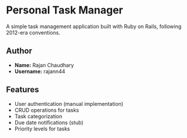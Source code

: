 # Personal Task Manager

A simple task management application built with Ruby on Rails, following 2012-era conventions.

## Author
- **Name:** Rajan Chaudhary
- **Username:** rajann44

## Features
- User authentication (manual implementation)
- CRUD operations for tasks
- Task categorization
- Due date notifications (stub)
- Priority levels for tasks

